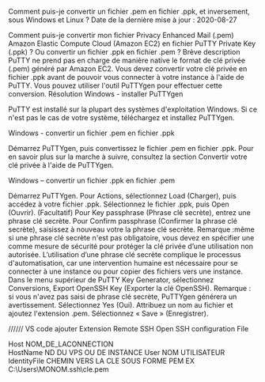 
Comment puis-je convertir un fichier .pem en fichier .ppk, et inversement, sous Windows et Linux ?
Date de la dernière mise à jour : 2020-08-27

Comment puis-je convertir mon fichier Privacy Enhanced Mail (.pem) Amazon Elastic Compute Cloud (Amazon EC2) en fichier PuTTY Private Key (.ppk) ? Ou convertir un fichier .ppk en fichier .pem ?
Brève description
PuTTY ne prend pas en charge de manière native le format de clé privée (.pem) généré par Amazon EC2. Vous devez convertir votre clé privée en fichier .ppk avant de pouvoir vous connecter à votre instance à l'aide de PuTTY. Vous pouvez utiliser l'outil PuTTYgen pour effectuer cette conversion. 
Résolution
Windows - installer PuTTYgen

PuTTY est installé sur la plupart des systèmes d'exploitation Windows. Si ce n'est pas le cas de votre système, téléchargez et installez PuTTYgen.

Windows - convertir un fichier .pem en fichier .ppk

Démarrez PuTTYgen, puis convertissez le fichier .pem en fichier .ppk. Pour en savoir plus sur la marche à suivre, consultez la section Convertir votre clé privée à l'aide de PuTTYgen.

Windows – convertir un fichier .ppk en fichier .pem

Démarrez PuTTYgen. Pour Actions, sélectionnez Load (Charger), puis accédez à votre fichier .ppk.
Sélectionnez le fichier .ppk, puis Open (Ouvrir).
(Facultatif) Pour Key passphrase (Phrase clé secrète), entrez une phrase clé secrète. Pour Confirm passphrase (Confirmer la phrase clé secrète), saisissez à nouveau votre la phrase clé secrète.
Remarque :même si une phrase clé secrète n'est pas obligatoire, vous devez en spécifier une comme mesure de sécurité pour protéger la clé privée d’une utilisation non autorisée. L’utilisation d’une phrase clé secrète complique le processus d'automatisation, car une intervention humaine est nécessaire pour se connecter à une instance ou pour copier des fichiers vers une instance.
Dans le menu supérieur de PuTTY Key Generator, sélectionnez Conversions, Export OpenSSH Key (Exporter la clé OpenSSH).
Remarque : si vous n'avez pas saisi de phrase clé secrète, PuTTYgen générera un avertissement. Sélectionnez Yes (Oui).
Attribuez un nom au fichier et ajoutez l'extension .pem.
Sélectionnez « Save » (Enregistrer).


//////
VS code 
ajouter Extension Remote SSH
Open SSH configuration File


Host NOM_DE_LACONNECTION	
HostName ND DU VPS OU DE INSTANCE
User NOM UTILISATEUR
IdentityFile CHEMIN VERS LA CLE SOUS FORME PEM EX C:\Users\MONOM\.ssh\cle.pem




